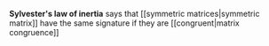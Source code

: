 **Sylvester's law of inertia** says that [[symmetric matrices|symmetric matrix]] have the same signature if they are [[congruent|matrix congruence]]